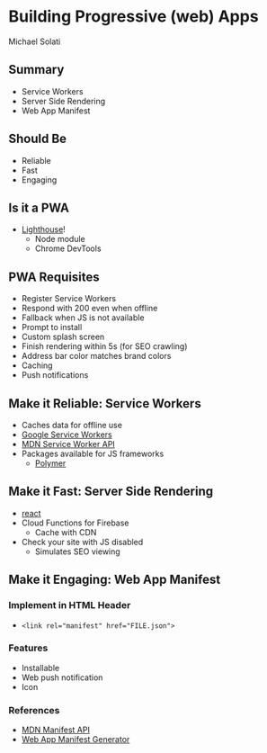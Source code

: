 # Building Progressive (web) Apps

Michael Solati


## Summary

- Service Workers
- Server Side Rendering
- Web App Manifest


## Should Be

- Reliable
- Fast
- Engaging


## Is it a PWA

- [Lighthouse](https://developers.google.com/web/ilt/pwa/lighthouse-pwa-analysis-tool)!
    - Node module
    - Chrome DevTools


## PWA Requisites

- Register Service Workers
- Respond with 200 even when offline
- Fallback when JS is not available
- Prompt to install
- Custom splash screen
- Finish rendering within 5s (for SEO crawling)
- Address bar color matches brand colors
- Caching
- Push notifications


## Make it Reliable: **Service Workers**

- Caches data for offline use
- [Google Service Workers](https://developers.google.com/web/fundamentals/primers/service-workers/)
- [MDN Service Worker API](https://developer.mozilla.org/en-US/docs/Web/API/Service_Worker_API)
- Packages available for JS frameworks
    - [Polymer](https://www.polymer-project.org/1.0/toolbox/service-worker)


## Make it Fast: **Server Side Rendering**

- [react](http://reactjs.org/docs/react-dom-server.html)
- Cloud Functions for Firebase
    - Cache with CDN
- Check your site with JS disabled
    - Simulates SEO viewing


## Make it Engaging: **Web App Manifest**

### Implement in HTML Header

- `<link rel="manifest" href="FILE.json">`


### Features

- Installable
- Web push notification
- Icon

### References

- [MDN Manifest API](https://developer.mozilla.org/en-US/docs/Web/Manifest)
- [Web App Manifest Generator](https://app-manifest.firebaseapp.com/)